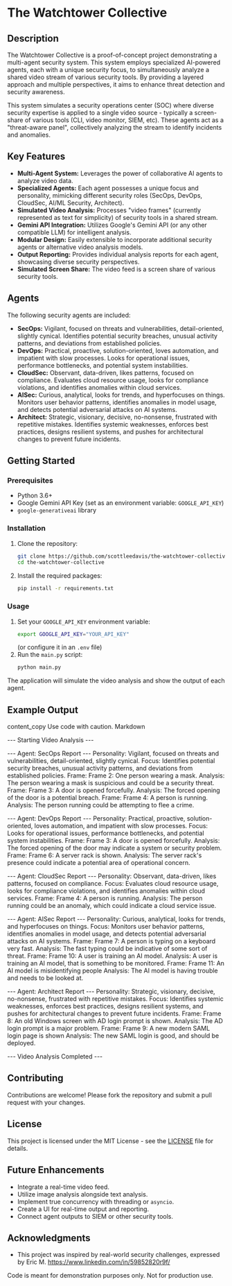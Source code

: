 # The Watchtower Collective

## Description

The Watchtower Collective is a proof-of-concept project demonstrating a multi-agent security system. This system employs specialized AI-powered agents, each with a unique security focus, to simultaneously analyze a shared video stream of various security tools. By providing a layered approach and multiple perspectives, it aims to enhance threat detection and security awareness.

This system simulates a security operations center (SOC) where diverse security expertise is applied to a single video source - typically a screen-share of various tools (CLI, video monitor, SIEM, etc).  These agents act as a "threat-aware panel",  collectively analyzing the stream to identify incidents and anomalies.

## Key Features

*   **Multi-Agent System:** Leverages the power of collaborative AI agents to analyze video data.
*   **Specialized Agents:** Each agent possesses a unique focus and personality, mimicking different security roles (SecOps, DevOps, CloudSec, AI/ML Security, Architect).
*   **Simulated Video Analysis:** Processes "video frames" (currently represented as text for simplicity) of security tools in a shared stream.
*   **Gemini API Integration:** Utilizes Google's Gemini API (or any other compatible LLM) for intelligent analysis.
*   **Modular Design:** Easily extensible to incorporate additional security agents or alternative video analysis models.
*   **Output Reporting:** Provides individual analysis reports for each agent, showcasing diverse security perspectives.
*   **Simulated Screen Share:** The video feed is a screen share of various security tools.

## Agents

The following security agents are included:

*   **SecOps:** Vigilant, focused on threats and vulnerabilities, detail-oriented, slightly cynical. Identifies potential security breaches, unusual activity patterns, and deviations from established policies.
*   **DevOps:** Practical, proactive, solution-oriented, loves automation, and impatient with slow processes. Looks for operational issues, performance bottlenecks, and potential system instabilities.
*   **CloudSec:** Observant, data-driven, likes patterns, focused on compliance. Evaluates cloud resource usage, looks for compliance violations, and identifies anomalies within cloud services.
*   **AISec:** Curious, analytical, looks for trends, and hyperfocuses on things. Monitors user behavior patterns, identifies anomalies in model usage, and detects potential adversarial attacks on AI systems.
*    **Architect:** Strategic, visionary, decisive, no-nonsense, frustrated with repetitive mistakes. Identifies systemic weaknesses, enforces best practices, designs resilient systems, and pushes for architectural changes to prevent future incidents.

## Getting Started

### Prerequisites

*   Python 3.6+
*   Google Gemini API Key (set as an environment variable: `GOOGLE_API_KEY`)
*   `google-generativeai` library

### Installation

1.  Clone the repository:
    ```bash
    git clone https://github.com/scottleedavis/the-watchtower-collective.git
    cd the-watchtower-collective
    ```
2.  Install the required packages:
    ```bash
    pip install -r requirements.txt
    ```

### Usage

1.  Set your `GOOGLE_API_KEY` environment variable:
    ```bash
    export GOOGLE_API_KEY="YOUR_API_KEY"
    ```
    (or configure it in an `.env` file)
2.  Run the `main.py` script:
    ```bash
    python main.py
    ```

   The application will simulate the video analysis and show the output of each agent.

## Example Output
content_copy
Use code with caution.
Markdown

--- Starting Video Analysis ---

--- Agent: SecOps Report ---
Personality: Vigilant, focused on threats and vulnerabilities, detail-oriented, slightly cynical.
Focus: Identifies potential security breaches, unusual activity patterns, and deviations from established policies.
Frame: Frame 2: One person wearing a mask.
Analysis: The person wearing a mask is suspicious and could be a security threat.
Frame: Frame 3: A door is opened forcefully.
Analysis: The forced opening of the door is a potential breach.
Frame: Frame 4: A person is running.
Analysis: The person running could be attempting to flee a crime.

--- Agent: DevOps Report ---
Personality: Practical, proactive, solution-oriented, loves automation, and impatient with slow processes.
Focus: Looks for operational issues, performance bottlenecks, and potential system instabilities.
Frame: Frame 3: A door is opened forcefully.
Analysis: The forced opening of the door may indicate a system or security problem.
Frame: Frame 6: A server rack is shown.
Analysis: The server rack's presence could indicate a potential area of operational concern.

--- Agent: CloudSec Report ---
Personality: Observant, data-driven, likes patterns, focused on compliance.
Focus: Evaluates cloud resource usage, looks for compliance violations, and identifies anomalies within cloud services.
Frame: Frame 4: A person is running.
Analysis: The person running could be an anomaly, which could indicate a cloud service issue.

--- Agent: AISec Report ---
Personality: Curious, analytical, looks for trends, and hyperfocuses on things.
Focus: Monitors user behavior patterns, identifies anomalies in model usage, and detects potential adversarial attacks on AI systems.
Frame: Frame 7: A person is typing on a keyboard very fast.
Analysis: The fast typing could be indicative of some sort of threat.
Frame: Frame 10: A user is training an AI model.
Analysis: A user is training an AI model, that is something to be monitored.
Frame: Frame 11: An AI model is misidentifying people
Analysis: The AI model is having trouble and needs to be looked at.

--- Agent: Architect Report ---
Personality: Strategic, visionary, decisive, no-nonsense, frustrated with repetitive mistakes.
Focus: Identifies systemic weaknesses, enforces best practices, designs resilient systems, and pushes for architectural changes to prevent future incidents.
Frame: Frame 8: An old Windows screen with AD login prompt is shown.
Analysis: The AD login prompt is a major problem.
Frame: Frame 9: A new modern SAML login page is shown
Analysis: The new SAML login is good, and should be deployed.

--- Video Analysis Completed ---

## Contributing

Contributions are welcome! Please fork the repository and submit a pull request with your changes.

## License

This project is licensed under the MIT License - see the [LICENSE](LICENSE) file for details.

## Future Enhancements

*   Integrate a real-time video feed.
*   Utilize image analysis alongside text analysis.
*   Implement true concurrency with threading or `asyncio`.
*   Create a UI for real-time output and reporting.
*   Connect agent outputs to SIEM or other security tools.

## Acknowledgments

*   This project was inspired by real-world security challenges, expressed by Eric M. https://www.linkedin.com/in/59852820r9f/

Code is meant for demonstration purposes only.  Not for production use.

